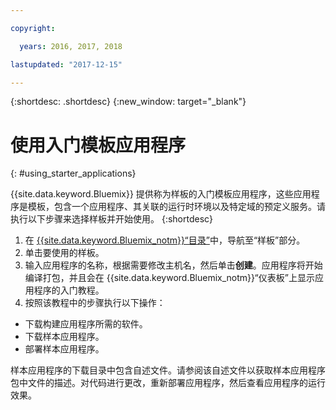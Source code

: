 ```yaml
---

copyright:

  years: 2016, 2017, 2018

lastupdated: "2017-12-15"

---
```


{:shortdesc: .shortdesc}
{:new_window: target="_blank"}


# 使用入门模板应用程序
{: #using_starter_applications}

{{site.data.keyword.Bluemix}} 提供称为样板的入门模板应用程序，这些应用程序是模板，包含一个应用程序、其关联的运行时环境以及特定域的预定义服务。请执行以下步骤来选择样板并开始使用。
{:shortdesc}

1. 在 [{{site.data.keyword.Bluemix_notm}}“目录”](https://console.{DomainName}/catalog/)中，导航至“样板”部分。
2. 单击要使用的样板。
3. 输入应用程序的名称，根据需要修改主机名，然后单击**创建**。应用程序将开始编译打包，并且会在 {{site.data.keyword.Bluemix_notm}}“仪表板”上显示应用程序的入门教程。
4. 按照该教程中的步骤执行以下操作：  
  * 下载构建应用程序所需的软件。
  * 下载样本应用程序。
  * 部署样本应用程序。

样本应用程序的下载目录中包含自述文件。请参阅该自述文件以获取样本应用程序包中文件的描述。对代码进行更改，重新部署应用程序，然后查看应用程序的运行效果。
